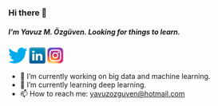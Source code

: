 ### Hi there 👋

##### I'm Yavuz M. Özgüven. Looking for things to learn.

[![Twitter](icons/twitter.png)](https://twitter.com/yavuzozguven)
[![LinkedIn](icons/linkedin.png)](https://www.linkedin.com/in/yavuzozguven/)
[![Instagram](icons/instagram.png)](https://www.instagram.com/yavuzozguven/)

- 🔭 I’m currently working on big data and machine learning.
- 🌱 I’m currently learning deep learning.
- 📫 How to reach me: yavuzozguven@hotmail.com


